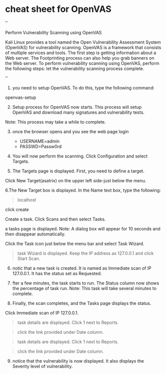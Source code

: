  # cheat sheet for OpenVAS

''


Perform Vulnerability Scanning using OpenVAS

Kali Linux provides a tool named the Open Vulnerability Assessment System (OpenVAS) for vulnerability scanning. OpenVAS is a framework that consists of multiple services and tools. The first step is getting information about a Web server. The Footprinting process can also help you grab banners on the Web server. To perform vulnerability scanning using OpenVAS, perform the following steps:
let the vulnerability scanning process complete.

''

1. you need to setup OpenVAS. To do this, type the following command:

openvas-setup

2. Setup process for OpenVAS now starts. This process will setup OpenVAS and download many signatures and vulnerability tests.

Note: This process may take a while to complete.

3. once the browser opens and you see the web page login 

	- USERNAME=admin
	- PASSWD=Passw0rd

4. You will now perform the scanning. Click Configuration and select Targets.

5. The Targets page is displayed. First, you need to define a target.

Click New Target(asatrix) on the upper left side-just below the menu.

6.The New Target box is displayed. In the Name text box, type the following:

> localhost

click create


Create a task. Click Scans and then select Tasks.

a tasks page is displayed.
Note: A dialog box will appear for 10 seconds and then disappear automatically.

Click the Task icon just below the menu bar and select Task Wizard. 


> task Wizard is displayed. Keep the IP address as 127.0.0.1 and click Start Scan.

6. notic that a new task is created. It is named as Immediate scan of IP 127.0.0.1. It has the status set as Requested.

7. fter a few minutes, the task starts to run. The Status column now shows the percentage of task run.
Note: This task will take several minutes to complete.

8. Finally, the scan completes, and the Tasks page displays the status.

Click Immediate scan of IP 127.0.0.1.

> task details are displayed. Click 1 next to Reports.

> click the link provided under Date column.

> task details are displayed. Click 1 next to Reports.

> click the link provided under Date column.

9. notice that the vulnerability is now displayed. It also displays the Severity level of vulnerability.
























